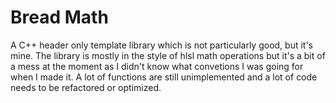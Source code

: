 # Bread Math
A C++ header only template library which is not particularly good, but it's mine. The library is mostly in the style of hlsl math operations but it's a bit of a mess at the moment as I didn't know what convetions I was going for when I made it. A lot of functions are still unimplemented and a lot of code needs to be refactored or optimized. 
